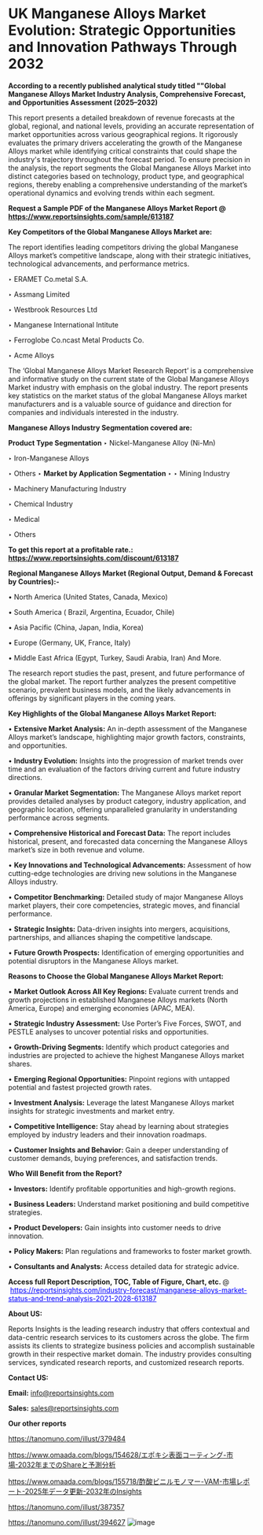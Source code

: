 # UK Manganese Alloys Market Evolution: Strategic Opportunities and Innovation Pathways Through 2032

<strong>According to a recently published analytical study titled ""Global Manganese Alloys Market Industry Analysis, Comprehensive Forecast, and Opportunities Assessment (2025–2032)</strong>

This report presents a detailed breakdown of revenue forecasts at the global, regional, and national levels, providing an accurate representation of market opportunities across various geographical regions. It rigorously evaluates the primary drivers accelerating the growth of the Manganese Alloys market while identifying critical constraints that could shape the industry's trajectory throughout the forecast period. To ensure precision in the analysis, the report segments the Global Manganese Alloys Market into distinct categories based on technology, product type, and geographical regions, thereby enabling a comprehensive understanding of the market’s operational dynamics and evolving trends within each segment.

<strong>Request a Sample PDF of the Manganese Alloys Market Report </strong><strong>@<a href=https://www.reportsinsights.com/sample/613187 style=color:#0000ff;> https://www.reportsinsights.com/sample/613187</a></strong></font>

<strong>Key Competitors of the Global Manganese Alloys Market are:</strong>

The report identifies leading competitors driving the global Manganese Alloys market’s competitive landscape, along with their strategic initiatives, technological advancements, and performance metrics.

‣ ERAMET
 Co.metal S.A.

‣ Assmang Limited

‣ Westbrook Resources Ltd

‣ Manganese International Intitute

‣ Ferroglobe
 Co.ncast Metal Products Co.

‣ Acme Alloys

The ‘Global Manganese Alloys Market Research Report’ is a comprehensive and informative study on the current state of the Global Manganese Alloys Market industry with emphasis on the global industry. The report presents key statistics on the market status of the global Manganese Alloys market manufacturers and is a valuable source of guidance and direction for companies and individuals interested in the industry.

<strong>Manganese Alloys Industry Segmentation covered are:</strong>

<strong>Product Type Segmentation</strong>
‣
Nickel-Manganese Alloy (Ni-Mn)

‣ Iron-Manganese Alloys

‣ Others
‣ 
<strong>Market by Application Segmentation</strong>
‣
‣  Mining Industry

‣ Machinery Manufacturing Industry

‣ Chemical Industry

‣ Medical

‣ Others

<strong>To get this report at a profitable rate.: <a href=https://www.reportsinsights.com/discount/613187 style=color:#0000ff;>https://www.reportsinsights.com/discount/613187</a></strong></font>

<strong>Regional Manganese Alloys Market (Regional Output, Demand &amp; Forecast by Countries):-</strong>

• North America (United States, Canada, Mexico)

• South America ( Brazil, Argentina, Ecuador, Chile)

• Asia Pacific (China, Japan, India, Korea)

• Europe (Germany, UK, France, Italy)

• Middle East Africa (Egypt, Turkey, Saudi Arabia, Iran) And More.

The research report studies the past, present, and future performance of the global market. The report further analyzes the present competitive scenario, prevalent business models, and the likely advancements in offerings by significant players in the coming years.

<strong>Key Highlights of the Global Manganese Alloys Market Report:</strong>

• <strong>Extensive Market Analysis:</strong> An in-depth assessment of the Manganese Alloys market’s landscape, highlighting major growth factors, constraints, and opportunities.

• <strong>Industry Evolution:</strong> Insights into the progression of market trends over time and an evaluation of the factors driving current and future industry directions.

• <strong>Granular Market Segmentation:</strong> The Manganese Alloys market report provides detailed analyses by product category, industry application, and geographic location, offering unparalleled granularity in understanding performance across segments.

• <strong>Comprehensive Historical and Forecast Data:</strong> The report includes historical, present, and forecasted data concerning the Manganese Alloys market’s size in both revenue and volume.

• <strong>Key Innovations and Technological Advancements:</strong> Assessment of how cutting-edge technologies are driving new solutions in the Manganese Alloys industry.

• <strong>Competitor Benchmarking:</strong> Detailed study of major Manganese Alloys market players, their core competencies, strategic moves, and financial performance.

• <strong>Strategic Insights:</strong> Data-driven insights into mergers, acquisitions, partnerships, and alliances shaping the competitive landscape.

• <strong>Future Growth Prospects:</strong> Identification of emerging opportunities and potential disruptors in the Manganese Alloys market.

<strong>Reasons to Choose the Global Manganese Alloys Market Report:</strong>

• <strong>Market Outlook Across All Key Regions:</strong> Evaluate current trends and growth projections in established Manganese Alloys markets (North America, Europe) and emerging economies (APAC, MEA).

• <strong>Strategic Industry Assessment:</strong> Use Porter’s Five Forces, SWOT, and PESTLE analyses to uncover potential risks and opportunities.

• <strong>Growth-Driving Segments:</strong> Identify which product categories and industries are projected to achieve the highest Manganese Alloys market shares.

• <strong>Emerging Regional Opportunities:</strong> Pinpoint regions with untapped potential and fastest projected growth rates.

• <strong>Investment Analysis:</strong> Leverage the latest Manganese Alloys market insights for strategic investments and market entry.

• <strong>Competitive Intelligence:</strong> Stay ahead by learning about strategies employed by industry leaders and their innovation roadmaps.

• <strong>Customer Insights and Behavior:</strong> Gain a deeper understanding of customer demands, buying preferences, and satisfaction trends.

<strong>Who Will Benefit from the Report?</strong>

• <strong>Investors:</strong> Identify profitable opportunities and high-growth regions.

• <strong>Business Leaders:</strong> Understand market positioning and build competitive strategies.

• <strong>Product Developers:</strong> Gain insights into customer needs to drive innovation.

• <strong>Policy Makers:</strong> Plan regulations and frameworks to foster market growth.

• <strong>Consultants and Analysts:</strong> Access detailed data for strategic advice.
</ul>
<strong>Access full Report Description, TOC, Table of Figure, Chart, etc. </strong>@  <a href=https://reportsinsights.com/industry-forecast/manganese-alloys-market-status-and-trend-analysis-2021-2028-613187 style=color:#0000ff;>https://reportsinsights.com/industry-forecast/manganese-alloys-market-status-and-trend-analysis-2021-2028-613187</a></font>

<strong><strong>About US</strong>:</strong>

Reports Insights is the leading research industry that offers contextual and data-centric research services to its customers across the globe. The firm assists its clients to strategize business policies and accomplish sustainable growth in their respective market domain. The industry provides consulting services, syndicated research reports, and customized research reports.

<strong>Contact US:</strong>

<p class=""""><b>Email:</b> <a href=mailto:info@reportsinsights.com>info@reportsinsights.com</a></p>
<p class=""""><b>Sales:</b> <a href=mailto:sales@reportsinsights.com>sales@reportsinsights.com</a></p>

<strong>Our other reports</strong>

<a href=https://tanomuno.com/illust/379484>https://tanomuno.com/illust/379484</a>

<a href=https://www.omaada.com/blogs/154628/エポキシ表面コーティング-市場-2032年までのShareと予測分析>https://www.omaada.com/blogs/154628/エポキシ表面コーティング-市場-2032年までのShareと予測分析</a>

<a href=https://www.omaada.com/blogs/155718/酢酸ビニルモノマー-VAM-市場レポート-2025年データ更新-2032年のInsights>https://www.omaada.com/blogs/155718/酢酸ビニルモノマー-VAM-市場レポート-2025年データ更新-2032年のInsights</a>

<a href=https://tanomuno.com/illust/387357>https://tanomuno.com/illust/387357</a>

<a href=https://tanomuno.com/illust/394627>https://tanomuno.com/illust/394627</a>
![image](https://github.com/user-attachments/assets/c6f3bd51-e667-4738-94d3-966bbb54b58c)
